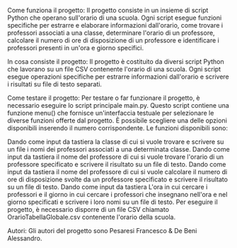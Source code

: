 Come funziona il progetto:
Il progetto consiste in un insieme di script Python che operano sull'orario di una scuola. Ogni script esegue funzioni specifiche per estrarre e elaborare informazioni dall'orario, come trovare i professori associati a una classe, determinare l'orario di un professore, calcolare il numero di ore di disposizione di un professore e identificare i professori presenti in un'ora e giorno specifici.

In cosa consiste il progetto:
Il progetto è costituito da diversi script Python che lavorano su un file CSV contenente l'orario di una scuola. Ogni script esegue operazioni specifiche per estrarre informazioni dall'orario e scrivere i risultati su file di testo separati.

Come testare il progetto:
Per testare o far funzionare il progetto, è necessario eseguire lo script principale main.py. Questo script contiene una funzione menu() che fornisce un'interfaccia testuale per selezionare le diverse funzioni offerte dal progetto. È possibile scegliere una delle opzioni disponibili inserendo il numero corrispondente. Le funzioni disponibili sono:

  Dando come input da tastiera la classe di cui si vuole trovare e scrivere su un file i nomi dei professori associati a una determinata classe.
  Dando come input da tastiera il nome del professore di cui si vuole trovare l'orario di un professore specificato e scrivere il risultato su un file di testo.
  Dando come input da tastiera il nome del professore di cui si vuole calcolare il numero di ore di disposizione svolte da un professore specificato e scrivere il risultato su un file di     testo.
  Dando come input da tastiera L'ora in cui cercare i professori e il giorno in cui cercare i professori che insegnano nell'ora e nel giorno specificati e scrivere i loro nomi su un file     di testo.
  Per eseguire il progetto, è necessario disporre di un file CSV chiamato OrarioTabellaGlobale.csv contenente l'orario della scuola.

Autori:
Gli autori del progetto sono Pesaresi Francesco & De Beni Alessandro.
